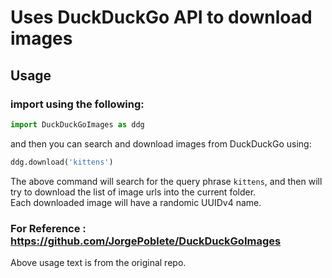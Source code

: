 # Uses DuckDuckGo API to download images

## Usage

### import using the following:

```python
import DuckDuckGoImages as ddg
```

and then you can search and download images from DuckDuckGo using:

```python
ddg.download('kittens')
```
The above command will search for the query phrase ```kittens```, and then will try to download the list of image urls into the current folder.  
Each downloaded image will have a randomic UUIDv4 name.

### For Reference : https://github.com/JorgePoblete/DuckDuckGoImages
Above usage text is from the original repo.
